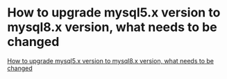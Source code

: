 # How to upgrade mysql5.x version to mysql8.x version, what needs to be changed
[How to upgrade mysql5.x version to mysql8.x version, what needs to be changed](https://aiwithcloud.com/2022/09/19/how_to_upgrade_mysql5-x_version_to_mysql8-x_version_what_needs_to_be_changed/)